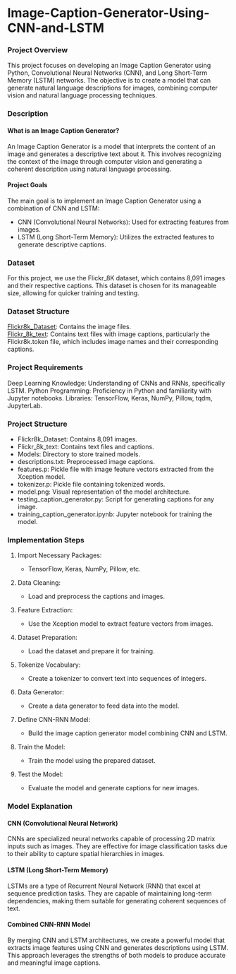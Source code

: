 # Image-Caption-Generator-Using-CNN-and-LSTM

### Project Overview
This project focuses on developing an Image Caption Generator using Python, Convolutional Neural Networks (CNN), and Long Short-Term Memory (LSTM) networks. The objective is to create a model that can generate natural language descriptions for images, combining computer vision and natural language processing techniques.

### Description
#### What is an Image Caption Generator?
An Image Caption Generator is a model that interprets the content of an image and generates a descriptive text about it. This involves recognizing the context of the image through computer vision and generating a coherent description using natural language processing.

#### Project Goals
The main goal is to implement an Image Caption Generator using a combination of CNN and LSTM:

  * CNN (Convolutional Neural Networks): Used for extracting features from images.
  * LSTM (Long Short-Term Memory): Utilizes the extracted features to generate descriptive captions.

### Dataset
For this project, we use the Flickr_8K dataset, which contains 8,091 images and their respective captions. This dataset is chosen for its manageable size, allowing for quicker training and testing.

### Dataset Structure
[Flickr8k_Dataset](https://github.com/jbrownlee/Datasets/releases/download/Flickr8k/Flickr8k_Dataset.zip): Contains the image files.</br>
[Flickr_8k_text](https://github.com/jbrownlee/Datasets/releases/download/Flickr8k/Flickr8k_text.zip): Contains text files with image captions, particularly the Flickr8k.token file, which includes image names and their corresponding captions.

### Project Requirements
Deep Learning Knowledge: Understanding of CNNs and RNNs, specifically LSTM.
Python Programming: Proficiency in Python and familiarity with Jupyter notebooks.
Libraries: TensorFlow, Keras, NumPy, Pillow, tqdm, JupyterLab.

### Project Structure
* Flickr8k_Dataset: Contains 8,091 images.
* Flickr_8k_text: Contains text files and captions.
* Models: Directory to store trained models.
* descriptions.txt: Preprocessed image captions.
* features.p: Pickle file with image feature vectors extracted from the Xception model.
* tokenizer.p: Pickle file containing tokenized words.
* model.png: Visual representation of the model architecture.
* testing_caption_generator.py: Script for generating captions for any image.
* training_caption_generator.ipynb: Jupyter notebook for training the model.

### Implementation Steps
1.  Import Necessary Packages:
    * TensorFlow, Keras, NumPy, Pillow, etc.

2.  Data Cleaning:
    * Load and preprocess the captions and images.

3. Feature Extraction:
    * Use the Xception model to extract feature vectors from images.

4.  Dataset Preparation:
    * Load the dataset and prepare it for training.

5.  Tokenize Vocabulary:
    * Create a tokenizer to convert text into sequences of integers.

6.  Data Generator:
    * Create a data generator to feed data into the model.

7.  Define CNN-RNN Model:
    * Build the image caption generator model combining CNN and LSTM.

8.  Train the Model:
    * Train the model using the prepared dataset.

9.  Test the Model:
    * Evaluate the model and generate captions for new images.

### Model Explanation

#### CNN (Convolutional Neural Network)
CNNs are specialized neural networks capable of processing 2D matrix inputs such as images. They are effective for image classification tasks due to their ability to capture spatial hierarchies in images.

####  LSTM (Long Short-Term Memory)
LSTMs are a type of Recurrent Neural Network (RNN) that excel at sequence prediction tasks. They are capable of maintaining long-term dependencies, making them suitable for generating coherent sequences of text.

#### Combined CNN-RNN Model
By merging CNN and LSTM architectures, we create a powerful model that extracts image features using CNN and generates descriptions using LSTM. This approach leverages the strengths of both models to produce accurate and meaningful image captions.
